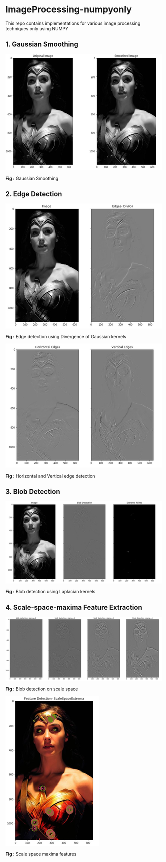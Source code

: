 # ImageProcessing-numpyonly
This repo contains implementations for various image processing techniques only using NUMPY

## 1. Gaussian Smoothing

<img src="results/smooth.JPG" alt="Gaussian Smoothing" width="500"/>

**Fig :** Gaussian Smoothing

## 2. Edge Detection

<img src="results/div_of_gaussian.JPG" alt="Edge detection using Divergence of Gaussian kernels" width="500"/>

**Fig :** Edge detection using Divergence of Gaussian kernels

<img src="results/edge_detection.JPG" alt="Horizontal and Vertical edge detection" width="500"/>

**Fig :** Horizontal and Vertical edge detection

## 3. Blob Detection

<img src="results/blob_detection.JPG" alt="Blob detection using Laplacian kernels" width="500"/>

**Fig :** Blob detection using Laplacian kernels

## 4. Scale-space-maxima Feature Extraction

<img src="results/scale_space1.JPG" alt="Blob detection on scale space" width="500"/>

**Fig :** Blob detection on scale space


<img src="results/scale_space2.JPG" alt="Scale space maxima features" width="300"/>

**Fig :** Scale space maxima features






